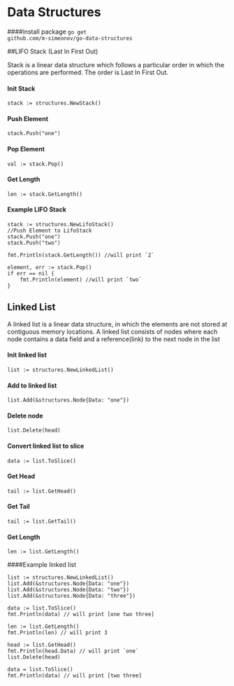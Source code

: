 # Data Structures

####install package
<code>go get github.com/m-simeonov/go-data-structures </code>

##LIFO Stack (Last In First Out)

Stack is a linear data structure which follows a particular order in which the operations are performed. The order is Last In First Out.

#### Init Stack
<code>stack := structures.NewStack()</code>

#### Push Element
<code>stack.Push("one")</code>

#### Pop Element
<code>val := stack.Pop()</code>

#### Get Length
<code>len := stack.GetLength()</code>

#### Example LIFO Stack
```` 
stack := structures.NewLifoStack()
//Push Element to LifoStack
stack.Push("one")
stack.Push("two")

fmt.Println(stack.GetLength()) //will print `2`

element, err := stack.Pop()
if err == nil {
    fmt.Println(element) //will print `two`
}
```` 

## Linked List
A linked list is a linear data structure, in which the elements are not stored at contiguous memory locations. A linked list consists of nodes where each node contains a data field and a reference(link) to the next node in the list

#### Init linked list
<code>list := structures.NewLinkedList()</code>

#### Add to linked list
<code>list.Add(&structures.Node{Data: "one"})</code>

#### Delete node
<code>list.Delete(head)</code>

#### Convert linked list to slice
<code>data := list.ToSlice()</code>

#### Get Head
<code>tail := list.GetHead()</code>

#### Get Tail
<code>tail := list.GetTail()</code>

#### Get Length
<code>len := list.GetLength()</code>

####Example linked list
```` 
list := structures.NewLinkedList()
list.Add(&structures.Node{Data: "one"})
list.Add(&structures.Node{Data: "two"})
list.Add(&structures.Node{Data: "three"})

data := list.ToSlice()
fmt.Println(data) // will print [one two three]

len := list.GetLength()
fmt.Println(len) // will print 3

head := list.GetHead()
fmt.Println(head.Data) // will print `one`
list.Delete(head)

data = list.ToSlice()
fmt.Println(data) // will print [two three]
````